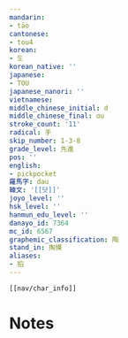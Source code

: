 ```yaml
---
mandarin:
- tāo
cantonese:
- tou4
korean:
- 도
korean_native: ''
japanese:
- TOU
japanese_nanori: ''
vietnamese:
middle_chinese_initial: d
middle_chinese_final: ɑu
stroke_count: '11'
radical: 手
skip_number: 1-3-8
grade_level: 先進
pos: ''
english:
- pickpocket
羅馬字: dau
韓文: '[[닷]]'
joyo_level: ''
hsk_level: ''
hanmun_edu_level: ''
danayo_id: 7364
mc_id: 6567
graphemic_classification: 陶
stand_in: 掏摸
aliases:
- 搯
---
```

```meta-bind-embed
[[nav/char_info]]
```

# Notes
